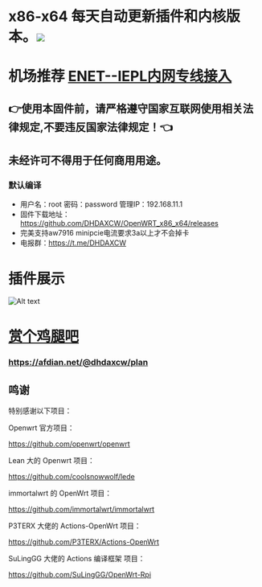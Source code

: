 # x86-x64 每天自动更新插件和内核版本。<img src="https://img.shields.io/github/downloads/DHDAXCW/OpenWRT_x86_x64/total.svg?style=for-the-badge&color=32C955"/>
# 机场推荐 [ENET--IEPL内网专线接入](https://www.easy2023.com/#/register?code=Ut7iWMrk)
## 👉使用本固件前，请严格遵守国家互联网使用相关法律规定,不要违反国家法律规定！👈
## 未经许可不得用于任何商用用途。

### 默认编译  
- 用户名：root 密码：password  管理IP：192.168.11.1
- 固件下载地址：https://github.com/DHDAXCW/OpenWRT_x86_x64/releases
- 完美支持aw7916 minipcie电流要求3a以上才不会掉卡
- 电报群：https://t.me/DHDAXCW
# 插件展示
 ![Alt text](scripts/20.png?raw=true "Title")



# [赏个鸡腿吧](https://afdian.net/@dhdaxcw/plan)
### https://afdian.net/@dhdaxcw/plan
## 鸣谢

特别感谢以下项目：

Openwrt 官方项目：

<https://github.com/openwrt/openwrt>

Lean 大的 Openwrt 项目：

<https://github.com/coolsnowwolf/lede>

immortalwrt 的 OpenWrt 项目：

<https://github.com/immortalwrt/immortalwrt>

P3TERX 大佬的 Actions-OpenWrt 项目：

<https://github.com/P3TERX/Actions-OpenWrt>

SuLingGG 大佬的 Actions 编译框架 项目：

https://github.com/SuLingGG/OpenWrt-Rpi
